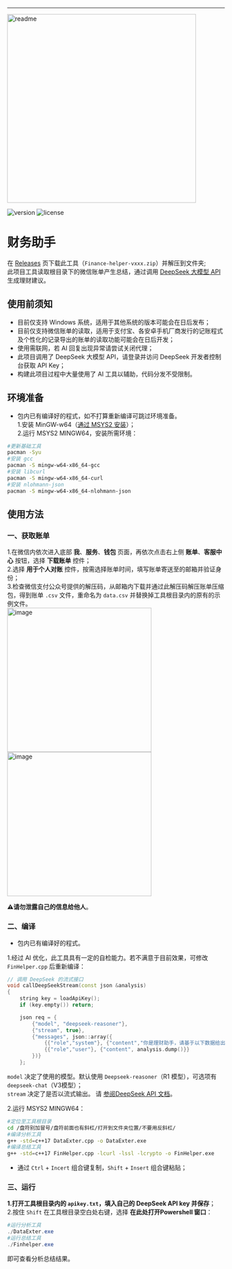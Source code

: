---
<img width="437" alt="readme" src="https://github.com/user-attachments/assets/4ea67437-d431-4931-ab74-06e0e0046f68" />


![version](https://img.shields.io/github/v/release/Juncylee/cppA25) 
![license](https://img.shields.io/badge/license-UNLICENSE-green)

# 财务助手

在 [Releases](https://github.com/Juncylee/cppA25/releases) 页下载此工具（`Finance-helper-vxxx.zip`）并解压到文件夹;    
此项目工具读取根目录下的微信账单产生总结，通过调用 [DeepSeek 大模型 API](https://api-docs.deepseek.com/zh-cn/) 生成理财建议。

## 使用前须知

* 目前仅支持 Windows 系统，适用于其他系统的版本可能会在日后发布；  
* 目前仅支持微信账单的读取，适用于支付宝、各安卓手机厂商发行的记账程式及个性化的记录导出的账单的读取功能可能会在日后开发；  
* 使用需联网，若 AI 回复出现异常请尝试关闭代理；
* 此项目调用了 DeepSeek 大模型 API，请登录并访问 DeepSeek 开发者控制台获取 API Key；  
* 构建此项目过程中大量使用了 AI 工具以辅助，代码分发不受限制。  

## 环境准备
* 包内已有编译好的程式，如不打算重新编译可跳过环境准备。  
1.安装 MinGW-w64（[通过 MSYS2 安装](https://www.msys2.org/)）；  
2.运行 MSYS2 MINGW64，安装所需环境：  
```bash
#更新基础工具
pacman -Syu
#安装 gcc
pacman -S mingw-w64-x86_64-gcc
#安装 libcurl
pacman -S mingw-w64-x86_64-curl
#安装 nlohmann-json
pacman -S mingw-w64-x86_64-nlohmann-json
```

## 使用方法
### 一、获取账单
1.在微信内依次进入底部 **我**、**服务**、**钱包** 页面，再依次点击右上侧 **账单**、**客服中心** 按钮，选择 **下载账单** 控件；    
2.选择 **用于个人对账** 控件，按需选择账单时间，填写账单寄送至的邮箱并验证身份；  
3.检查微信支付公众号提供的解压码，从邮箱内下载并通过此解压码解压账单压缩包，得到账单 `.csv` 文件，重命名为 `data.csv` 并替换掉工具根目录内的原有的示例文件。  
<img width="334" alt="image" src="https://github.com/user-attachments/assets/b073b949-c6af-4142-9971-1d1a76998f35" />
<img width="334" alt="image" src="https://github.com/user-attachments/assets/59394fa8-650f-4457-9b2c-8119b406b656" />

**⚠️请勿泄露自己的信息给他人**。

### 二、编译

* 包内已有编译好的程式。  

1.经过 AI 优化，此工具具有一定的自检能力。若不满意于目前效果，可修改 `FinHelper.cpp` 后重新编译：  
```cpp
// 调用 DeepSeek 的流式接口
void callDeepSeekStream(const json &analysis)
{
    string key = loadApiKey();
    if (key.empty()) return;

    json req = {
        {"model", "deepseek-reasoner"},
        {"stream", true},
        {"messages", json::array({
            {{"role","system"}, {"content","你是理财助手，请基于以下数据给出合理并详细的总结建议，回答时禁用markdown语法。"}},
            {{"role","user"}, {"content", analysis.dump()}}
        })}
    };
```
`model` 决定了使用的模型。默认使用 `Deepseek-reasoner`（R1 模型），可选项有 `deepseek-chat`（V3模型）；  
`stream` 决定了是否以流式输出。
请 [参阅DeepSeek API 文档](https://api-docs.deepseek.com/zh-cn)。  

2.运行 MSYS2 MINGW64：
```bash
#定位至工具根目录
cd /盘符别加冒号/盘符前面也有斜杠/打开到文件夹位置/不要用反斜杠/
#编译分析工具
g++ -std=c++17 DataExter.cpp -o DataExter.exe
#编译总结工具
g++ -std=c++17 FinHelper.cpp -lcurl -lssl -lcrypto -o FinHelper.exe
```
* 通过 `Ctrl` + `Incert` 组合键复制，`Shift` + `Insert` 组合键粘贴；  

### 三、运行
**1.打开工具根目录内的 `apikey.txt`，填入自己的 DeepSeek API key 并保存**；  
2.按住 `Shift` 在工具根目录空白处右键，选择 **在此处打开Powershell 窗口**：  
```powershell
#运行分析工具
./DataExter.exe
#运行总结工具
./Finhelper.exe
```
即可查看分析总结结果。





